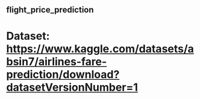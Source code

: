 ## flight_price_prediction
# Dataset: https://www.kaggle.com/datasets/absin7/airlines-fare-prediction/download?datasetVersionNumber=1
